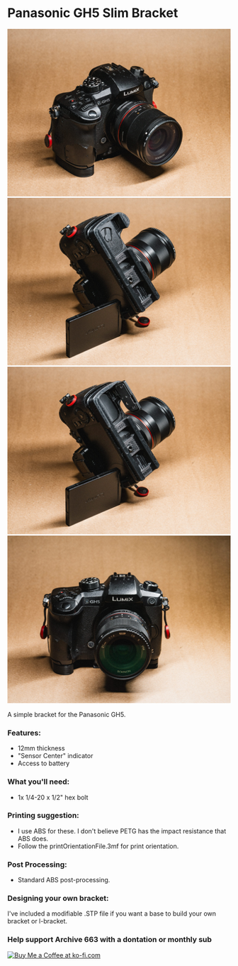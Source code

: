 # Panasonic GH5 Slim Bracket

![panasonicGH5001](https://github.com/Archive-663/panasonicGH5/blob/main/ASSETS/PHOTO/PRODUCT/HD_GH5%20(1).jpg)
![panasonicGH5002](https://github.com/Archive-663/panasonicGH5/blob/main/ASSETS/PHOTO/PRODUCT/HD_GH5%20(2).jpg)
![panasonicGH5003](https://github.com/Archive-663/panasonicGH5/blob/main/ASSETS/PHOTO/PRODUCT/HD_GH5%20(3).jpg)
![panasonicGH5004](https://github.com/Archive-663/panasonicGH5/blob/main/ASSETS/PHOTO/PRODUCT/HD_GH5%20(4).jpg)

A simple bracket for the Panasonic GH5.

### Features:
- 12mm thickness
- "Sensor Center" indicator
- Access to battery

### What you'll need:
- 1x 1/4-20 x 1/2" hex bolt

### Printing suggestion:
- I use ABS for these. I don't believe PETG has the impact resistance that ABS does. 
- Follow the printOrientationFile.3mf for print orientation. 

### Post Processing:
- Standard ABS post-processing. 

### Designing your own bracket:
I've included a modifiable .STP file if you want a base to build your own bracket or l-bracket. 

### Help support Archive 663 with a dontation or monthly sub

<a href='https://ko-fi.com/P5P3MHMSF' target='_blank'><img height='36' style='border:0px;height:36px;' src='https://storage.ko-fi.com/cdn/kofi2.png?v=3' border='0' alt='Buy Me a Coffee at ko-fi.com' /></a>
